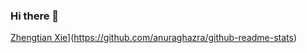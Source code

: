 ### Hi there 👋

[Zhengtian Xie](https://github-readme-stats.vercel.app/api?username=coneypo)](https://github.com/anuraghazra/github-readme-stats)

<!--
**coneypo/coneypo** is a ✨ _special_ ✨ repository because its `README.md` (this file) appears on your GitHub profile.

Here are some ideas to get you started:

- 🔭 I’m currently working on ...
- 🌱 I’m currently learning ...
- 👯 I’m looking to collaborate on ...
- 🤔 I’m looking for help with ...
- 💬 Ask me about ...
- 📫 How to reach me: ...
- 😄 Pronouns: ...
- ⚡ Fun fact: ...
-->

